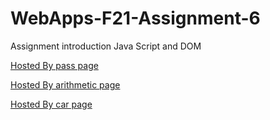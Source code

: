 # WebApps-F21-Assignment-6
Assignment introduction Java Script and DOM

[Hosted By pass page](https://44-563-webapps-f21.github.io/webapps-f21-assignment-6-alap2607/pass.html)

[Hosted By arithmetic page](https://44-563-webapps-f21.github.io/webapps-f21-assignment-6-alap2607/arithmetic.html)

[Hosted By car page](https://44-563-webapps-f21.github.io/webapps-f21-assignment-6-alap2607/car.html)
